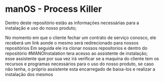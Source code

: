 # manOS - Process Killer

Dentro deste repositório estão as informações necessárias para a instalação e uso do nosso produto;<br>
<link rel="stylesheet" href="https://github.com/RED-WAY/MANOInstallation">
No momento em que o cliente fechar um contrato de serviço conosco, ele receberá um link aonde o mesmo será redirecionado para nossos repositórios
Em seguida ele ira clonar nossos repositorios e dentro do repositório  #MANOInstalation tera acesso ao assistente de instalação;<br>
esse assistente que por sua vez irá verificar se a maquina do cliente tem os recursos e programas necessários para o uso do nosso produto, 
se caso não tenha, o próprio assistente esta encarregado de baixa-los e realizar a instalação dos mesmos 
